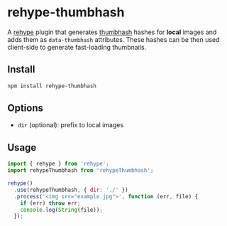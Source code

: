 # rehype-thumbhash

A [rehype](https://github.com/rehypejs/rehype) plugin that generates [thumbhash](https://github.com/evanw/thumbhash) hashes for **local** images and adds them as `data-thumbhash` attributes. 
These hashes can be then used client-side to generate fast-loading thumbnails.

## Install

```sh
npm install rehype-thumbhash
```

## Options

- `dir` (optional): prefix to local images

## Usage

```js
import { rehype } from 'rehype';
import rehypeThumbhash from 'rehypeThumbhash';

rehype()
  .use(rehypeThumbhash, { dir: './' })
  .process('<img src="example.jpg">', function (err, file) {
    if (err) throw err;
    console.log(String(file));
  });
```

